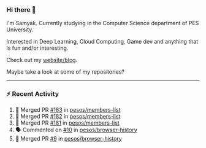 ### Hi there 👋

I'm Samyak. Currently studying in the Computer Science department of PES University.

Interested in Deep Learning, Cloud Computing, Game dev and anything that is fun and/or interesting.

Check out my [website/blog](https://samyak2.github.io/).

Maybe take a look at some of my repositories?

---

### :zap: Recent Activity

<!--START_SECTION:activity-->
1. 🎉 Merged PR [#183](https://github.com//pesos/members-list/pull/183) in [pesos/members-list](https://github.com//pesos/members-list)
2. 🎉 Merged PR [#182](https://github.com//pesos/members-list/pull/182) in [pesos/members-list](https://github.com//pesos/members-list)
3. 🎉 Merged PR [#181](https://github.com//pesos/members-list/pull/181) in [pesos/members-list](https://github.com//pesos/members-list)
4. 🗣 Commented on [#10](https://github.com//pesos/browser-history/issues/10) in [pesos/browser-history](https://github.com//pesos/browser-history)
5. 🎉 Merged PR [#9](https://github.com//pesos/browser-history/pull/9) in [pesos/browser-history](https://github.com//pesos/browser-history)
<!--END_SECTION:activity-->
